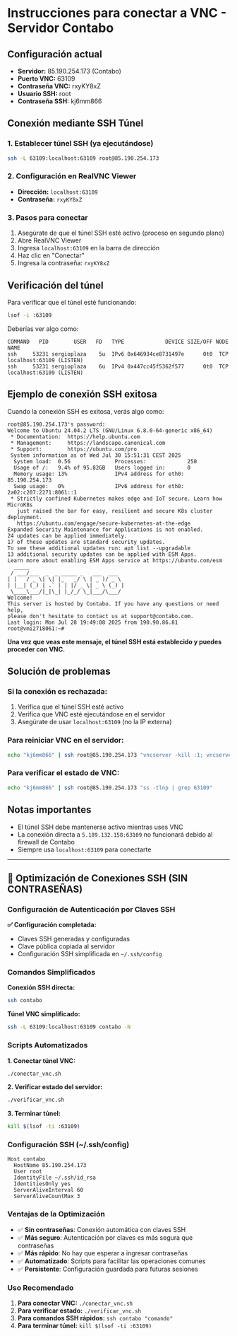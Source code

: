 # Instrucciones para conectar a VNC - Servidor Contabo

## Configuración actual
- **Servidor:** 85.190.254.173 (Contabo)
- **Puerto VNC:** 63109
- **Contraseña VNC:** rxyKY8xZ
- **Usuario SSH:** root
- **Contraseña SSH:** kj6mm866

## Conexión mediante SSH Túnel

### 1. Establecer túnel SSH (ya ejecutándose)
```bash
ssh -L 63109:localhost:63109 root@85.190.254.173
```

### 2. Configuración en RealVNC Viewer
- **Dirección:** `localhost:63109`
- **Contraseña:** `rxyKY8xZ`

### 3. Pasos para conectar
1. Asegúrate de que el túnel SSH esté activo (proceso en segundo plano)
2. Abre RealVNC Viewer
3. Ingresa `localhost:63109` en la barra de dirección
4. Haz clic en "Conectar"
5. Ingresa la contraseña: `rxyKY8xZ`

## Verificación del túnel
Para verificar que el túnel esté funcionando:
```bash
lsof -i :63109
```

Deberías ver algo como:
```
COMMAND   PID        USER   FD   TYPE             DEVICE SIZE/OFF NODE NAME
ssh     53231 sergioplaza    5u  IPv6 0x646934ce8731497e      0t0  TCP localhost:63109 (LISTEN)
ssh     53231 sergioplaza    6u  IPv4 0x447cc45f5362f577      0t0  TCP localhost:63109 (LISTEN)
```

## Ejemplo de conexión SSH exitosa
Cuando la conexión SSH es exitosa, verás algo como:
```
root@85.190.254.173's password: 
Welcome to Ubuntu 24.04.2 LTS (GNU/Linux 6.8.0-64-generic x86_64)
 * Documentation:  https://help.ubuntu.com
 * Management:     https://landscape.canonical.com
 * Support:        https://ubuntu.com/pro
 System information as of Wed Jul 30 15:51:31 CEST 2025
  System load:  0.56              Processes:             250
  Usage of /:   9.4% of 95.82GB   Users logged in:       0
  Memory usage: 13%               IPv4 address for eth0: 85.190.254.173
  Swap usage:   0%                IPv6 address for eth0: 2a02:c207:2271:8061::1
 * Strictly confined Kubernetes makes edge and IoT secure. Learn how MicroK8s
   just raised the bar for easy, resilient and secure K8s cluster deployment.
   https://ubuntu.com/engage/secure-kubernetes-at-the-edge
Expanded Security Maintenance for Applications is not enabled.
24 updates can be applied immediately.
17 of these updates are standard security updates.
To see these additional updates run: apt list --upgradable
13 additional security updates can be applied with ESM Apps.
Learn more about enabling ESM Apps service at https://ubuntu.com/esm
  _____
 / ___/___  _  _ _____ _   ___  ___
| |   / _ \| \| |_   _/ \ | _ )/ _ \
| |__| (_) | .` | | |/ _ \| _ \ (_) |
 \____\___/|_|\_| |_/_/ \_|___/\___/
Welcome!
This server is hosted by Contabo. If you have any questions or need help,
please don't hesitate to contact us at support@contabo.com.
Last login: Mon Jul 28 19:49:08 2025 from 190.90.86.81
root@vmi2718061:~# 
```

**Una vez que veas este mensaje, el túnel SSH está establecido y puedes proceder con VNC.**

## Solución de problemas

### Si la conexión es rechazada:
1. Verifica que el túnel SSH esté activo
2. Verifica que VNC esté ejecutándose en el servidor
3. Asegúrate de usar `localhost:63109` (no la IP externa)

### Para reiniciar VNC en el servidor:
```bash
echo "kj6mm866" | ssh root@85.190.254.173 "vncserver -kill :1; vncserver :1 -geometry 1920x1080 -depth 24 -localhost no -rfbport 63109 -xstartup /usr/bin/xterm"
```

### Para verificar el estado de VNC:
```bash
echo "kj6mm866" | ssh root@85.190.254.173 "ss -tlnp | grep 63109"
```

## Notas importantes
- El túnel SSH debe mantenerse activo mientras uses VNC
- La conexión directa a `5.189.132.158:63109` no funcionará debido al firewall de Contabo
- Siempre usa `localhost:63109` para conectarte 

---

## 🚀 Optimización de Conexiones SSH (SIN CONTRASEÑAS)

### Configuración de Autenticación por Claves SSH

**✅ Configuración completada:**
- Claves SSH generadas y configuradas
- Clave pública copiada al servidor
- Configuración SSH simplificada en `~/.ssh/config`

### Comandos Simplificados

**Conexión SSH directa:**
```bash
ssh contabo
```

**Túnel VNC simplificado:**
```bash
ssh -L 63109:localhost:63109 contabo -N
```

### Scripts Automatizados

**1. Conectar túnel VNC:**
```bash
./conectar_vnc.sh
```

**2. Verificar estado del servidor:**
```bash
./verificar_vnc.sh
```

**3. Terminar túnel:**
```bash
kill $(lsof -ti :63109)
```

### Configuración SSH (~/.ssh/config)
```
Host contabo
  HostName 85.190.254.173
  User root
  IdentityFile ~/.ssh/id_rsa
  IdentitiesOnly yes
  ServerAliveInterval 60
  ServerAliveCountMax 3
```

### Ventajas de la Optimización
- ✅ **Sin contraseñas**: Conexión automática con claves SSH
- ✅ **Más seguro**: Autenticación por claves es más segura que contraseñas
- ✅ **Más rápido**: No hay que esperar a ingresar contraseñas
- ✅ **Automatizado**: Scripts para facilitar las operaciones comunes
- ✅ **Persistente**: Configuración guardada para futuras sesiones

### Uso Recomendado
1. **Para conectar VNC:** `./conectar_vnc.sh`
2. **Para verificar estado:** `./verificar_vnc.sh`
3. **Para comandos SSH rápidos:** `ssh contabo "comando"`
4. **Para terminar túnel:** `kill $(lsof -ti :63109)` 